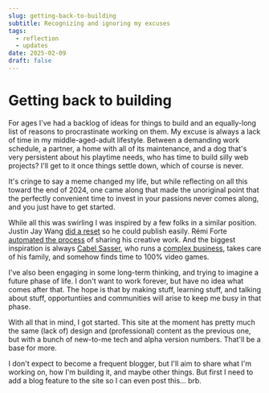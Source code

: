 ```yaml
---
slug: getting-back-to-building
subtitle: Recognizing and ignoring my excuses
tags:
  - reflection
  - updates
date: 2025-02-09
draft: false
---
```


# Getting back to building

For ages I've had a backlog of ideas for things to build and an equally-long list of reasons to procrastinate working on them. My excuse is always a lack of time in my middle-aged-adult lifestyle. Between a demanding work schedule, a partner, a home with all of its maintenance, and a dog that's very persistent about his playtime needs, who has time to build silly web projects? I'll get to it once things settle down, which of course is never.

It's cringe to say a meme changed my life, but while reflecting on all this toward the end of 2024, one came along that made the unoriginal point that the perfectly convenient time to invest in your passions never comes along, and you just have to get started.

While all this was swirling I was inspired by a few folks in a similar position. Justin Jay Wang [did a reset](https://justinjay.wang/room-to-create/) so he could publish easily. Rémi Forte [automated the process](https://rmfrt.substack.com/p/overcoming-portfoliophobia) of sharing his creative work. And the biggest inspiration is always [Cabel Sasser](https://cabel.com), who runs a [complex business](https://panic.com), takes care of his family, and somehow finds time to 100% video games.

I've also been engaging in some long-term thinking, and trying to imagine a future phase of life. I don't want to work forever, but have no idea what comes after that. The hope is that by making stuff, learning stuff, and talking about stuff, opportuntiies and communities will arise to keep me busy in that phase.

With all that in mind, I got started. This site at the moment has pretty much the same (lack of) design and (professional) content as the previous one, but with a bunch of new-to-me tech and alpha version numbers. That'll be a base for more.

I don't expect to become a frequent blogger, but I'll aim to share what I'm working on, how I'm building it, and maybe other things. But first I need to add a blog feature to the site so I can even post this... brb.
